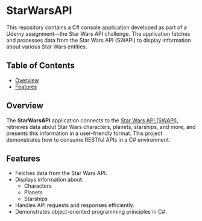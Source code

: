 # StarWarsAPI

This repository contains a C# console application developed as part of a Udemy assignment—the Star Wars API challenge. The application fetches and processes data from the Star Wars API (SWAPI) to display information about various Star Wars entities.

## Table of Contents

- [Overview](#overview)
- [Features](#features)

## Overview

The **StarWarsAPI** application connects to the [Star Wars API (SWAPI)](https://swapi.dev/), retrieves data about Star Wars characters, planets, starships, and more, and presents this information in a user-friendly format. This project demonstrates how to consume RESTful APIs in a C# environment.

## Features

- Fetches data from the Star Wars API.
- Displays information about:
  - Characters
  - Planets
  - Starships
- Handles API requests and responses efficiently.
- Demonstrates object-oriented programming principles in C#.

